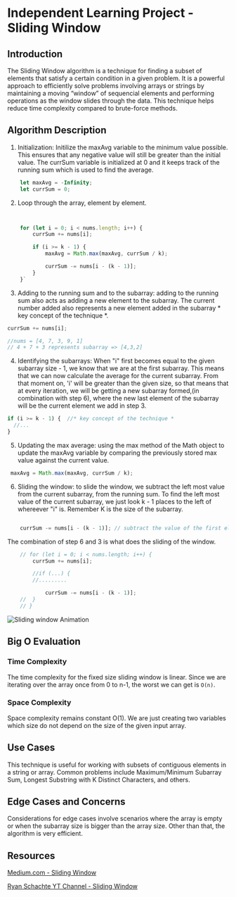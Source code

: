 # Independent Learning Project - Sliding Window

## Introduction

The Sliding Window algorithm is a technique for finding a subset of elements that satisfy a certain condition in a given problem. It is a  powerful approach to efficiently solve problems involving arrays or  strings by maintaining a moving “window” of sequencial elements and performing operations as the window slides through the data. This technique helps reduce time complexity compared to brute-force methods.


## Algorithm Description


1. Initialization: Initilize the maxAvg variable to the minimum value possible. This ensures that any negative value will still be greater than the initial value. The currSum variable is initialized at 0 and it keeps track of the running sum  which is used to find the average.


```js
	let maxAvg = -Infinity; 
	let currSum = 0;
```


2. Loop through the array, element by element. 
```js


	for (let i = 0; i < nums.length; i++) {
		currSum += nums[i];

		if (i >= k - 1) {
			maxAvg = Math.max(maxAvg, currSum / k);

			currSum -= nums[i - (k - 1)];
		}
	}`
```


3. Adding  to the running sum and to the subarray: adding to the running sum also acts as adding a new element to the subarray. The current number added also represents a new element added in the subarray  * key concept of the technique *.


```js
currSum += nums[i]; 

//nums = [4, 7, 3, 9, 1]
// 4 + 7 + 3 represents subarray => [4,3,2] 

```


4. Identifying the subarrays: When "i" first becomes equal to the given subarray size - 1, we know that  we are at the first subarray. This means that we can now calculate the average for the current subarray. From that moment on, 'i' will be greater than the given size, so that means that at every iteration, we will be getting a  new subarray formed,(in combination with step 6), where the new last element of the subarray will be the current element we add in step 3.


```js
if (i >= k - 1) {  //* key concept of the technique *
  //...
}
```


5. Updating the max average: using the max method of the Math object to update the maxAvg variable by comparing the previously stored max value against the current value.


```js
 maxAvg = Math.max(maxAvg, currSum / k);

```

6. Sliding the window: to slide the window, we subtract the left most value from the current subarray, from the running sum. To find the left most value of the current subarray, we just look k - 1 places to the left of whereever "i" is. Remember K is the size of the subarray.


```js

	currSum -= nums[i - (k - 1)]; // subtract the value of the first element in the subarray. It s when the first element of the subarray is deleted to prepare room for the next last element in the subarray. * key concept of the technique *
```


The combination of step 6  and 3 is what does the sliding of the window.


```js
 	// for (let i = 0; i < nums.length; i++) {
		currSum += nums[i];

		//if (...) {
		//.........

			currSum -= nums[i - (k - 1)]; 
	// 	}
	// }
```



![Sliding window Animation](https://miro.medium.com/v2/resize:fit:1400/1*m1WP0k9cHRkcTixpfayOdA.gif)



## Big O Evaluation

### Time Complexity

The time complexity for the fixed size sliding window is linear. Since we are iterating over the array once from 0 to n-1, the worst we can get is `O(n)`.


### Space Complexity

Space complexity remains constant O(1). We are just creating two variables which size do not depend on the size of the given input array.



## Use Cases

This technique is useful for working with subsets of contiguous elements in a string or array. Common problems include Maximum/Minimum Subarray Sum, Longest Substring with K Distinct Characters, and others.


## Edge Cases and Concerns
Considerations for edge cases involve scenarios where the array is empty or when the subarray size is bigger than the array size. Other than that, the algorithm is very efficient.



## Resources

[Medium.com - Sliding Window](https://medium.com/@rishu__2701/mastering-sliding-window-techniques-48f819194fd7)

[Ryan Schachte YT Channel - Sliding Window](https://www.youtube.com/watch?v=MK-NZ4hN7rs)
